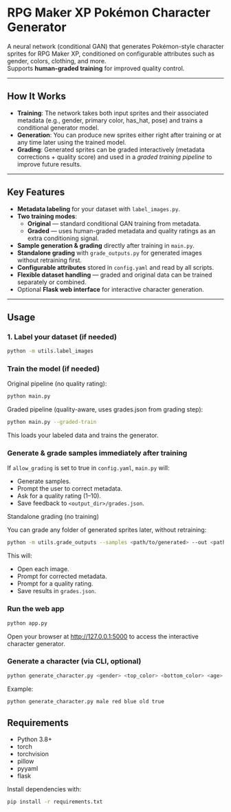 # RPG Maker XP Pokémon Character Generator

A neural network (conditional GAN) that generates Pokémon-style character sprites for RPG Maker XP, conditioned on configurable attributes such as gender, colors, clothing, and more.  
Supports **human-graded training** for improved quality control.

---

## How It Works

- **Training**: The network takes both input sprites and their associated metadata (e.g., gender, primary color, has_hat, pose) and trains a conditional generator model.  
- **Generation**: You can produce new sprites either right after training or at any time later using the trained model.  
- **Grading**: Generated sprites can be graded interactively (metadata corrections + quality score) and used in a *graded training pipeline* to improve future results.

---

## Key Features

- **Metadata labeling** for your dataset with `label_images.py`.
- **Two training modes**:
  - **Original** — standard conditional GAN training from metadata.
  - **Graded** — uses human-graded metadata and quality ratings as an extra conditioning signal.
- **Sample generation & grading** directly after training in `main.py`.
- **Standalone grading** with `grade_outputs.py` for generated images without retraining first.
- **Configurable attributes** stored in `config.yaml` and read by all scripts.
- **Flexible dataset handling** — graded and original data can be trained separately or combined.
- Optional **Flask web interface** for interactive character generation.

---

## Usage

### 1. Label your dataset (if needed)

```bash
python -m utils.label_images
```

### Train the model (if needed)

Original pipeline (no quality rating):

```bash
python main.py
```

Graded pipeline (quality-aware, uses grades.json from grading step):

```bash
python main.py --graded-train
```

This loads your labeled data and trains the generator.

### Generate & grade samples immediately after training

If `allow_grading` is set to true in `config.yaml`, `main.py` will:

- Generate samples.
- Prompt the user to correct metadata.
- Ask for a quality rating (1–10).
- Save feedback to `<output_dir>/grades.json`.


Standalone grading (no training)

You can grade any folder of generated sprites later, without retraining:

```bash
python -m utils.grade_outputs --samples <path/to/generated> --out <path/to/generated>/grades.json
```

This will:

- Open each image.
- Prompt for corrected metadata.
- Prompt for a quality rating.
- Save results in `grades.json`.

### Run the web app

```bash
python app.py
```

Open your browser at http://127.0.0.1:5000 to access the interactive character generator.

### Generate a character (via CLI, optional)

```bash
python generate_character.py <gender> <top_color> <bottom_color> <age> <hat:true|false>
```

Example:

```bash
python generate_character.py male red blue old true
```

## Requirements

- Python 3.8+
- torch
- torchvision
- pillow
- pyyaml
- flask

Install dependencies with:

```bash
pip install -r requirements.txt
```